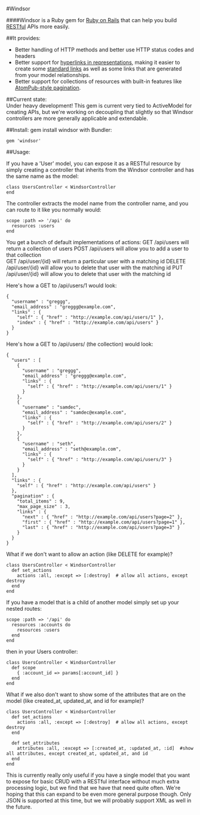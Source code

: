 #Windsor

####Windsor is a Ruby gem for [Ruby on Rails](http://rubyonrails.org/) that can help you build [RESTful](http://en.wikipedia.org/wiki/Representational_state_transfer) APIs more easily.  

##It provides:

* Better handling of HTTP methods and better use HTTP status codes and headers
* Better support for [hyperlinks in representations](http://roy.gbiv.com/untangled/2008/rest-apis-must-be-hypertext-driven), making it easier to create some [standard links](http://www.iana.org/assignments/link-relations/link-relations.xml) as well as some links that are generated from your model relationships.
* Better support for collections of resources with built-in features like [AtomPub-style pagination](http://tools.ietf.org/html/rfc5005#section-3).

##Current state:  
Under heavy development!  This gem is current very tied to ActiveModel for creating APIs, but we're working on decoupling that slightly so that Windsor controllers are more generally applicable and extendable.

##Install:
    gem install windsor
with Bundler:

    gem 'windsor'    

##Usage:

If you have a 'User' model, you can expose it as a RESTful resource by simply creating a controller that inherits from the Windsor controller and has the same name as the model:

    class UsersController < WindsorController
    end

The controller extracts the model name from the controller name, and you can route to it like you normally would:

    scope :path => '/api' do
      resources :users
    end

You get a bunch of default implementations of actions:
GET /api/users  will return a collection of users
POST /api/users will allow you to add a user to that collection   
GET /api/user/{id} will return a particular user with a matching id
DELETE /api/user/{id} will allow you to delete that user with the matching id
PUT /api/user/{id} will allow you to delete that user with the matching id

Here's how a GET to /api/users/1 would look:

    {
      "username" : "greggg",
      "email_address" : "greggg@example.com",
      "links" : {
        "self" : { "href" : "http://example.com/api/users/1" },
        "index" : { "href" : "http://example.com/api/users" }
      }
    }

Here's how a GET to /api/users/ (the collection) would look:

    {
      "users" : [
        {
          "username" : "greggg",
          "email_address" : "greggg@example.com",
          "links" : {
            "self" : { "href" : "http://example.com/api/users/1" }
          }
        },
        {
          "username" : "samdec",
          "email_address" : "samdec@example.com",
          "links" : {
            "self" : { "href" : "http://example.com/api/users/2" }
          }
        },
        {
          "username" : "seth",
          "email_address" : "seth@example.com",
          "links" : {
            "self" : { "href" : "http://example.com/api/users/3" }
          }
        }
      ],
      "links" : {
        "self" : { "href" : "http://example.com/api/users" }
      },
      "pagination" : {
        "total_items" : 9,
        "max_page_size" : 3,
        "links" : {
          "next" : { "href" : "http://example.com/api/users?page=2" },
          "first" : { "href" : "http://example.com/api/users?page=1" },
          "last" : { "href" : "http://example.com/api/users?page=3" }
        }
      }
    }


What if we don't want to allow an action (like DELETE for example)?

    class UsersController < WindsorController
      def set_actions
        actions :all, :except => [:destroy]  # allow all actions, except destroy
      end
    end

If you have a model that is a child of another model simply set up your nested routes:

    scope :path => '/api' do
      resources :accounts do
        resources :users
      end
    end

then in your Users controller:

    class UsersController < WindsorController
      def scope
        { :account_id => params[:account_id] }
      end
    end

What if we also don't want to show some of the attributes that are on the model (like created_at, updated_at, and id for example)?
 
    class UsersController < WindsorController
      def set_actions
        actions :all, :except => [:destroy]  # allow all actions, except destroy
      end
      
      def set_attributes
        attributes :all, :except => [:created_at, :updated_at, :id]  #show all attributes, except created_at, updated_at, and id
      end
    end

This is currently really only useful if you have a single model that you want to expose for basic CRUD with a RESTful interface without much extra processing logic, but we find that we have that need quite often.  We're hoping that this can expand to be even more general purpose though.  Only JSON is supported at this time, but we will probably support XML as well in the future.


